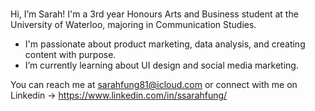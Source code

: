 ### 
Hi, I’m Sarah! I'm a 3rd year Honours Arts and Business student at the University of Waterloo, majoring in Communication Studies.
- I'm passionate about product marketing, data analysis, and creating content with purpose.
- I’m currently learning about UI design and social media marketing.

You can reach me at sarahfung81@icloud.com or connect with me on Linkedin -> https://www.linkedin.com/in/ssarahfung/
###
